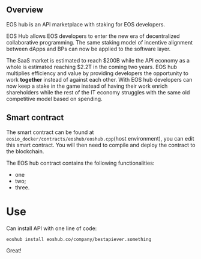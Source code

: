 ## Overview

EOS hub is an API marketplace with staking for EOS developers.

EOS Hub allows  EOS developers to enter the new era of decentralized collaborative programming. The same staking model of incentive alignment between dApps and BPs can now be applied to the software layer. 

The SaaS market is estimated to reach $200B while the API economy as a whole is estimated reaching $2.2T in the coming two years.
EOS hub multiplies efficiency and value by providing developers the opportunity to work **together** instead of against each other. With EOS hub developers can now keep a stake in the game instead of having their work enrich shareholders while the rest of the IT economy struggles with the same old competitive model based on spending.

## Smart contract

The smart contract can be found at `eosio_docker/contracts/eoshub/eoshub.cpp`(host environment), you can edit this smart contract. You will then need to compile and deploy the contract to the blockchain.

The EOS hub contract contains the following functionalities:

- one
- two;
- three.

# Use

Can install API with one line of code:

```sh
eoshub install eoshub.co/company/bestapiever.something
```

Great!


